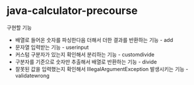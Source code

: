 # java-calculator-precourse
구현할 기능
- 배열로 들어온 숫자를 파싱한다음 더해서 더한 결과를 반환하는 기능 - add
- 문자열 입력받는 기능 - userinput
- 커스텀 구분자가 있는지 확인해서 분리하는 기능 - customdivide
- 구분자를 기준으로 숫자만 추출해서 배열로 반환하는 기능 - divide
- 잘못된 값을 입력했는지 확인해서 IllegalArgumentException 발생시키는 기능 - validatewrong
